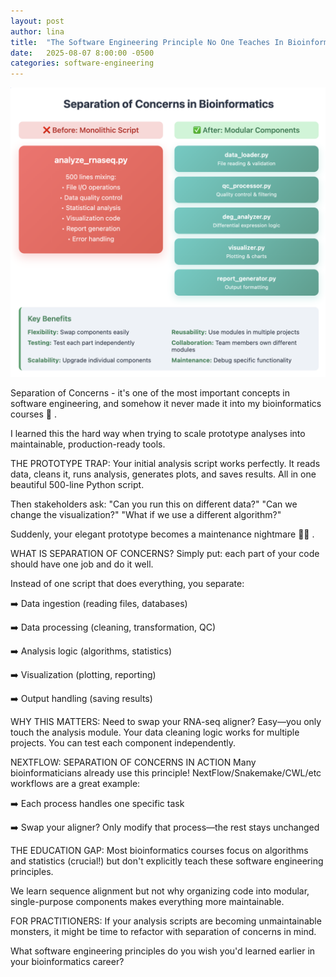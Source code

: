 ```yaml
---
layout: post
author: lina
title:  "The Software Engineering Principle No One Teaches In Bioinformatics"
date:   2025-08-07 8:00:00 -0500
categories: software-engineering
---
```


![Let's separate our concerns!](/assets/images/posts/2025-08-07-the-sw-eng-principle-no-one-teaches-in-bioinfo.png)

Separation of Concerns - it's one of the most important concepts in software engineering, and somehow it never made it into my bioinformatics courses 🤔 .

I learned this the hard way when trying to scale prototype analyses into maintainable, production-ready tools.

THE PROTOTYPE TRAP: Your initial analysis script works perfectly. It reads data, cleans it, runs analysis, generates plots, and saves results. All in one beautiful 500-line Python script.

Then stakeholders ask: "Can you run this on different data?" "Can we change the visualization?" "What if we use a different algorithm?"

Suddenly, your elegant prototype becomes a maintenance nightmare 😵‍💫 .

WHAT IS SEPARATION OF CONCERNS? Simply put: each part of your code should have one job and do it well.

Instead of one script that does everything, you separate:

➡️ Data ingestion (reading files, databases)

➡️ Data processing (cleaning, transformation, QC)

➡️ Analysis logic (algorithms, statistics)

➡️ Visualization (plotting, reporting)

➡️ Output handling (saving results)

WHY THIS MATTERS: Need to swap your RNA-seq aligner? Easy—you only touch the analysis module. Your data cleaning logic works for multiple projects. You can test each component independently.

NEXTFLOW: SEPARATION OF CONCERNS IN ACTION Many bioinformaticians already use this principle! NextFlow/Snakemake/CWL/etc workflows are a great example:

➡️ Each process handles one specific task

➡️ Swap your aligner? Only modify that process—the rest stays unchanged

THE EDUCATION GAP: Most bioinformatics courses focus on algorithms and statistics (crucial!) but don't explicitly teach these software engineering principles.

We learn sequence alignment but not why organizing code into modular, single-purpose components makes everything more maintainable.

FOR PRACTITIONERS: If your analysis scripts are becoming unmaintainable monsters, it might be time to refactor with separation of concerns in mind.

What software engineering principles do you wish you'd learned earlier in your bioinformatics career?
